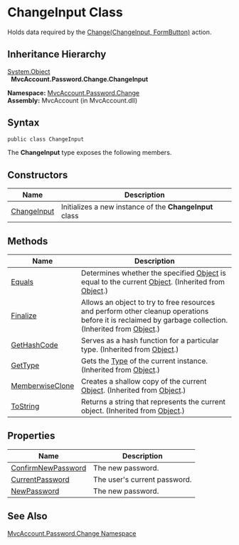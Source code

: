 ChangeInput Class
=================
Holds data required by the [Change(ChangeInput, FormButton)][1] action.


Inheritance Hierarchy
---------------------
[System.Object][2]  
  **MvcAccount.Password.Change.ChangeInput**  

**Namespace:** [MvcAccount.Password.Change][3]  
**Assembly:** MvcAccount (in MvcAccount.dll)

Syntax
------

```csharp
public class ChangeInput
```

The **ChangeInput** type exposes the following members.


Constructors
------------

Name             | Description                                             
---------------- | ------------------------------------------------------- 
[ChangeInput][4] | Initializes a new instance of the **ChangeInput** class 


Methods
-------

Name                  | Description                                                                                                                                                
--------------------- | ---------------------------------------------------------------------------------------------------------------------------------------------------------- 
[Equals][5]           | Determines whether the specified [Object][2] is equal to the current [Object][2]. (Inherited from [Object][2].)                                            
[Finalize][6]         | Allows an object to try to free resources and perform other cleanup operations before it is reclaimed by garbage collection. (Inherited from [Object][2].) 
[GetHashCode][7]      | Serves as a hash function for a particular type. (Inherited from [Object][2].)                                                                             
[GetType][8]          | Gets the [Type][9] of the current instance. (Inherited from [Object][2].)                                                                                  
[MemberwiseClone][10] | Creates a shallow copy of the current [Object][2]. (Inherited from [Object][2].)                                                                           
[ToString][11]        | Returns a string that represents the current object. (Inherited from [Object][2].)                                                                         


Properties
----------

Name                     | Description                  
------------------------ | ---------------------------- 
[ConfirmNewPassword][12] | The new password.            
[CurrentPassword][13]    | The user's current password. 
[NewPassword][14]        | The new password.            


See Also
--------
[MvcAccount.Password.Change Namespace][3]  

[1]: ../ChangeController/Change_1.md
[2]: http://msdn.microsoft.com/en-us/library/e5kfa45b
[3]: ../README.md
[4]: _ctor.md
[5]: http://msdn.microsoft.com/en-us/library/bsc2ak47
[6]: http://msdn.microsoft.com/en-us/library/4k87zsw7
[7]: http://msdn.microsoft.com/en-us/library/zdee4b3y
[8]: http://msdn.microsoft.com/en-us/library/dfwy45w9
[9]: http://msdn.microsoft.com/en-us/library/42892f65
[10]: http://msdn.microsoft.com/en-us/library/57ctke0a
[11]: http://msdn.microsoft.com/en-us/library/7bxwbwt2
[12]: ConfirmNewPassword.md
[13]: CurrentPassword.md
[14]: NewPassword.md